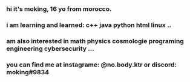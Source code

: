 ### hi it's moking, 16 yo from morocco.
### i am learning and learned: c++ java python html linux ..
### am also interested in math physics cosmologie programing engineering cybersecurity ...
### you can find me at instagrame: @no.body.ktr or discord: moking#9834
